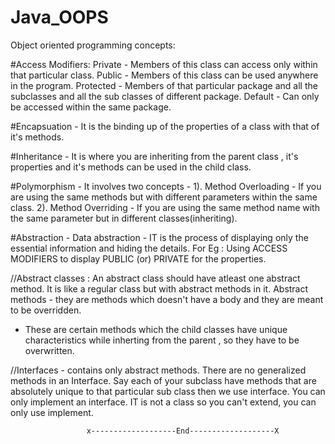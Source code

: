 # Java_OOPS
Object oriented programming concepts: 

#Access Modifiers: 
Private - Members of this class can access only within that particular class.
Public - Members of this class can be used anywhere in the program.
Protected - Members of that particular package and all the subclasses and all the sub classes of different package. 
Default - Can only be accessed within the same package. 

#Encapsuation - It is the binding up of the properties of a class with that of it's methods. 

#Inheritance - It is where you are inheriting from the parent class , it's properties and 
it's methods can be used in the child class. 

#Polymorphism - It involves two concepts - 
1). Method Overloading - If you are using the same methods but with different parameters within the same class. 
2). Method Overriding - If you are using the same method name with the same parameter but in different classes(inheriting). 

#Abstraction - 
Data abstraction - IT is the process of displaying only the essential information and hiding the details. 
For Eg : Using ACCESS MODIFIERS to display PUBLIC (or) PRIVATE for the properties.

//Abstract classes : An abstract class should have atleast one abstract method. It is like a regular class but with abstract 
methods in it.
Abstract methods - they are methods which doesn't have a body and they are meant to be overridden. 
- These are certain methods which the child classes have unique characteristics while inherting from the parent , so they 
have to be overwritten.

//Interfaces - contains only abstract methods. There are no generalized methods in an Interface. Say each of your subclass
have methods that are absolutely unique to that particular sub class then we use interface. You can only implement an interface.
IT is not a class so you can't extend, you can only use implement.  

                     x-------------------End-------------------X
